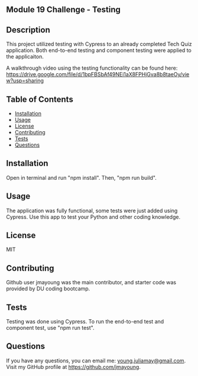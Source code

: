 ## Module 19 Challenge - Testing

## Description
This project utilized testing with Cypress to an already completed Tech Quiz application. Both end-to-end testing and component testing were applied to the applicaiton. 

A walkthrough video using the testing functionality can be found here: https://drive.google.com/file/d/1bpFBSbAf49NEi1aX8FPHjGva8b8taeOy/view?usp=sharing

## Table of Contents  
  - [Installation](#installation)
  - [Usage](#usage)
  - [License](#license)
  - [Contributing](#contributing)
  - [Tests](#tests)
  - [Questions](#questions)
    

 ## Installation
  Open in terminal and run "npm install". Then, "npm run build". 


  ## Usage
  The application was fully functional, some tests were just added using Cypress. Use this app to test your Python and other coding knowledge.


  ## License
  MIT
    

  ## Contributing
  Github user jmayoung was the main contributor, and starter code was provided by DU coding bootcamp.


  ## Tests
  Testing was done using Cypress. To run the end-to-end test and component test, use "npm run test".
  

  ## Questions
  If you have any questions, you can email me: young.juliamay@gmail.com. Visit my GitHub profile at https://github.com/jmayoung.
